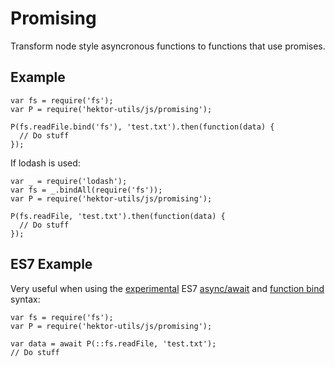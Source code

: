 # Promising

Transform node style asyncronous functions to functions that use promises.

## Example

    var fs = require('fs');
    var P = require('hektor-utils/js/promising');

    P(fs.readFile.bind('fs'), 'test.txt').then(function(data) {
      // Do stuff
    });

If lodash is used:

    var _ = require('lodash');
    var fs = _.bindAll(require('fs'));
    var P = require('hektor-utils/js/promising');

    P(fs.readFile, 'test.txt').then(function(data) {
      // Do stuff
    });

## ES7 Example
Very useful when using the [experimental](https://babeljs.io/docs/usage/experimental/) ES7 [async/await](https://github.com/lukehoban/ecmascript-asyncawait) and [function bind](https://github.com/zenparsing/es-function-bind) syntax:

    var fs = require('fs');
    var P = require('hektor-utils/js/promising');

    var data = await P(::fs.readFile, 'test.txt');
    // Do stuff